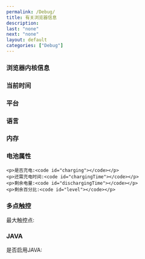 ```yaml
---
permalink: /Debug/
title: 有关浏览器信息
description:
last: "none"
next: "none"
layout: default
categories: ["Debug"]
---
```


<script>

    document.addEventListener('DOMContentLoaded',function(){
        document.querySelector('#corn').innerHTML=navigator.userAgent;
        var timeZone=document.querySelector('#time');
        timeZone.innerHTML=new Date();
        setInterval(function(){
            timeZone.innerHTML=new Date();
        },1000);
        document.querySelector('#platform').innerHTML=navigator.platform;
        var languages=navigator.languages;
        for(var i=0;i<languages.length;i++)
        {
            var newlang=document.createElement("li");
            newlang.innerHTML="第"+(i+1)+"语言: "+languages[i];
            document.querySelector('#lang').appendChild(newlang);
        }
        document.querySelector('#memory').innerHTML=navigator.deviceMemory+"GB";
        document.querySelector('#touchpoint').innerHTML=navigator.maxTouchPoints;
        var charging=null;
        var chargingTime=null;
        var dischargingTime=null;
        var level=null;
        navigator.getBattery().then(function(battery) {
            charging = battery.charging;
            chargingTime = battery.chargingTime;
            dischargingTime = battery.dischargingTime;
            level = battery.level*100+"%";
            battery.addEventListener('chargingchange', function() {
                charging = battery.charging;
            });
            battery.addEventListener('chargingtimechange', function() {
                chargingTime = battery.chargingTime;
            });
            battery.addEventListener('dischargingtimechange', function() {
                dischargingTime = battery.dischargingTime;
            });
            battery.addEventListener('levelchange', function() {
                level = battery.level*100+"%";
            });
        });
        setInterval(function(){
            document.querySelector('#charging').innerHTML=charging;
            document.querySelector('#chargingTime').innerinnerHTMLText=chargingTime;
            document.querySelector('#dischargingTime').innerHTML=dischargingTime;
            document.querySelector('#level').innerHTML=level;
        },200);
        document.querySelector('#javaEnable').innerHTML=navigator.javaEnabled();
    }); 

</script>

### 浏览器内核信息

<code id="corn"></code>

### 当前时间

<code id="time"></code>

### 平台

<code id="platform"></code>

### 语言

<ul id="lang">
</ul>

### 内存

<code id="memory"></code>

### 电池属性

<div id="battery">

    <p>是否充电:<code id="charging"></code></p>
    <p>还需充电时间:<code id="chargingTime"></code></p>
    <p>剩余电量:<code id="dischargingTime"></code></p>
    <p>剩余百分比:<code id="level"></code></p>

</div>

### 多点触控

<p>最大触控点: <code id="touchpoint"></code></p>

### JAVA

<p>是否启用JAVA: <code id="javaEnable"></code></p>

